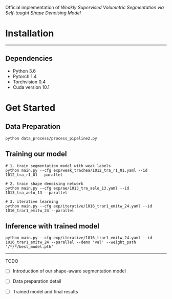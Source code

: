 

Official implementation of *Weakly Supervised Volumetric Segmentation via Self-taught Shape Denoising Model*

# Installation
---
## Dependencies
- Python 3.6
- Pytorch 1.4
- Torchvision 0.4
- Cuda version 10.1

# Get Started
## Data Preparation
```
python data_process/process_pipeline2.py
```

## Training our model
```
# 1. train segmentation model with weak labels
python main.py --cfg exp/weak_trachea/1012_tra_r1_01.yaml --id 1012_tra_r1_01 --parallel

# 2. train shape denoising network
python main.py --cfg exp/ae/1013_tra_aelo_13.yaml --id 1013_tra_aelo_13 --parallel

# 3. iterative learning
python main.py --cfg exp/iterative/1016_trar1_emitw_24.yaml --id 1016_trar1_emitw_24 --parallel

```

## Inference with trained model
```
python main.py --cfg exp/iterative/1016_trar1_emitw_24.yaml --id 1016_trar1_emitw_24 --parallel --demo 'val' --weight_path '/*/*/best_model.pth'
```

---
TODO
- [ ] Introduction of our shape-aware segmentation model
- [ ] Data preparation detail
- [ ] Trained model and final results





















